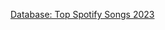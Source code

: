 

[Database: Top Spotify Songs 2023 ](https://www.kaggle.com/datasets/nelgiriyewithana/top-spotify-songs-2023)
